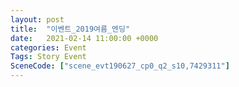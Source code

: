 ```yaml
---
layout: post
title:  "이벤트_2019여름_엔딩"
date:   2021-02-14 11:00:00 +0000
categories: Event
Tags: Story Event
SceneCode: ["scene_evt190627_cp0_q2_s10,7429311"]
---
```

